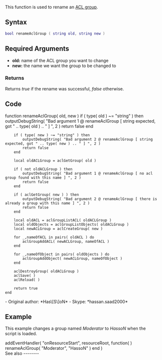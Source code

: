 <lowercasetitle/>

This function is used to rename an [ACL group](/Aclgroup.md "wikilink").

Syntax
------

``` Lua
bool renameAclGroup ( string old, string new )
```

Required Arguments
------------------

-   **old:** name of the ACL group you want to change
-   **new:** the name we want the group to be changed to

### Returns

Returns *true* if the rename was successful, *false* otherwise.

Code
----

<section name="Server" class="server" show="true">
    function renameAclGroup( old, new )
        if ( type( old ) ~= "string" ) then
            outputDebugString( "Bad argument 1 @ renameAclGroup [ string expected, got " .. type( old ) .. " ] ", 2 )
            return false
        end
        
        if ( type( new ) ~= "string" ) then
            outputDebugString( "Bad argument 2 @ renameAclGroup [ string expected, got " .. type( new ) .. " ] ", 2 )
            return false
        end
        
        local oldACLGroup = aclGetGroup( old )
        
        if ( not oldACLGroup ) then
            outputDebugString( "Bad argument 1 @ renameAclGroup [ no acl group found with this name ] ", 2 )
            return false
        end
        
        if ( aclGetGroup( new ) ) then
            outputDebugString( "Bad argument 2 @ renameAclGroup [ there is already a group with this name ] ", 2 )
            return false
        end
        
        local oldACL = aclGroupListACL( oldACLGroup )
        local oldObjects = aclGroupListObjects( oldACLGroup )
        local newACLGroup = aclCreateGroup( new )
        
        for _,nameOfACL in pairs( oldACL ) do
            aclGroupAddACL( newACLGroup, nameOfACL )
        end
        
        for _,nameOfObject in pairs( oldObjects ) do
            aclGroupAddObject( newACLGroup, nameOfObject )
        end
        
        aclDestroyGroup( oldACLGroup )
        aclSave( )
        aclReload( )
        
        return true
    end

</section>
-   Original author: *Has\[S\]oN*
-   Skype: *hassan.saad2000*

Example
-------

This example changes a group named *Moderator* to *HassoN* when the script is loaded.

<section name="Server" class="server" show="true">
    addEventHandler( "onResourceStart", resourceRoot,
        function( )
            renameAclGroup( "Moderator", "HassoN" )
        end
    )

</section>
See also
--------
